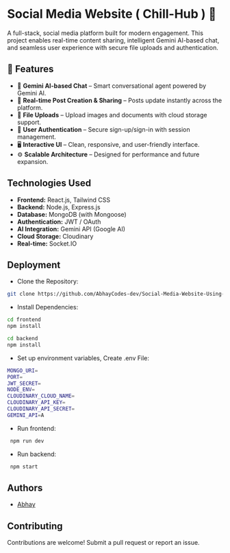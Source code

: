 
# Social Media Website ( Chill-Hub ) 📝

A full-stack, social media platform built for modern engagement. This project enables real-time content sharing, intelligent Gemini AI-based chat, and seamless user experience with secure file uploads and authentication.
## 🚀 Features

- 💬 **Gemini AI-based Chat** – Smart conversational agent powered by Gemini AI.
- 📰 **Real-time Post Creation & Sharing** – Posts update instantly across the platform.
- 📁 **File Uploads** – Upload images and documents with cloud storage support.
- 🔐 **User Authentication** – Secure sign-up/sign-in with session management.
- 🖥️ **Interactive UI** – Clean, responsive, and user-friendly interface.
- ⚙️ **Scalable Architecture** – Designed for performance and future expansion.

## Technologies Used

- **Frontend:** React.js, Tailwind CSS
- **Backend:** Node.js, Express.js
- **Database:** MongoDB (with Mongoose)
- **Authentication:** JWT / OAuth
- **AI Integration:** Gemini API (Google AI)
- **Cloud Storage:** Cloudinary
- **Real-time:** Socket.IO 
## Deployment

- Clone the Repository:

```bash
git clone https://github.com/AbhayCodes-dev/Social-Media-Website-Using-MERN-Stack.git
```

- Install Dependencies:
```bash
cd frontend
npm install
```

```bash
cd backend
npm install
```

- Set up environment variables, Create .env File:
```bash
MONGO_URI=
PORT=
JWT_SECRET=
NODE_ENV=
CLOUDINARY_CLOUD_NAME=
CLOUDINARY_API_KEY=
CLOUDINARY_API_SECRET=
GEMINI_API=A
```

- Run frontend:
```bash
 npm run dev
```

- Run backend:
```bash
 npm start
```


## Authors

- [Abhay](https://github.com/AbhayCodes-dev)


## Contributing

Contributions are welcome! Submit a pull request or report an issue.

